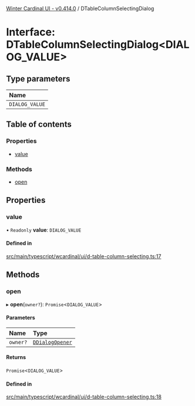 [Winter Cardinal UI - v0.414.0](../index.md) / DTableColumnSelectingDialog

# Interface: DTableColumnSelectingDialog\<DIALOG_VALUE\>

## Type parameters

| Name |
| :------ |
| `DIALOG_VALUE` |

## Table of contents

### Properties

- [value](DTableColumnSelectingDialog.md#value)

### Methods

- [open](DTableColumnSelectingDialog.md#open)

## Properties

### value

• `Readonly` **value**: `DIALOG_VALUE`

#### Defined in

[src/main/typescript/wcardinal/ui/d-table-column-selecting.ts:17](https://github.com/winter-cardinal/winter-cardinal-ui/blob/v0.414.0/src/main/typescript/wcardinal/ui/d-table-column-selecting.ts#L17)

## Methods

### open

▸ **open**(`owner?`): `Promise`\<`DIALOG_VALUE`\>

#### Parameters

| Name | Type |
| :------ | :------ |
| `owner?` | [`DDialogOpener`](DDialogOpener.md) |

#### Returns

`Promise`\<`DIALOG_VALUE`\>

#### Defined in

[src/main/typescript/wcardinal/ui/d-table-column-selecting.ts:18](https://github.com/winter-cardinal/winter-cardinal-ui/blob/v0.414.0/src/main/typescript/wcardinal/ui/d-table-column-selecting.ts#L18)
